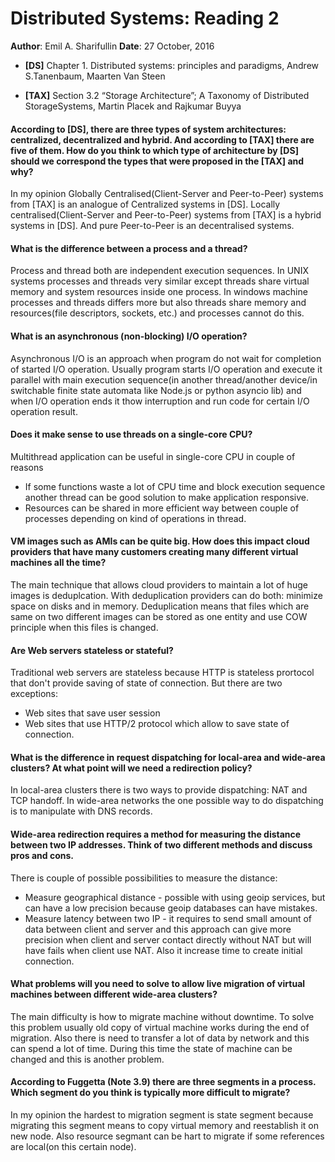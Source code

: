 # Distributed Systems: Reading 2

**Author**: Emil A. Sharifullin 
**Date**:   27 October, 2016  

- **[DS]** Chapter 1. Distributed systems: principles and paradigms, Andrew S.Tanenbaum, Maarten Van Steen


- **[TAX]** Section 3.2 “Storage Architecture”; A Taxonomy of Distributed StorageSystems, Martin Placek and Rajkumar Buyya

#### According to [DS], there are three types of system architectures: centralized, decentralized and hybrid. And according to [TAX] there are five of them. How do you think to which type of architecture by [DS] should we correspond the types that were proposed in the [TAX] and why?

In my opinion Globally Centralised(Client-Server and Peer-to-Peer) systems from [TAX] is an analogue of Centralized systems in [DS]. Locally centralised(Client-Server and Peer-to-Peer) systems from [TAX] is a hybrid systems in [DS]. And pure Peer-to-Peer is an decentralised systems.

#### What is the difference between a process and a thread?

Process and thread both are independent execution sequences. In UNIX systems processes and threads very similar except threads share virtual memory and system resources inside one process. In windows machine processes and threads differs more but also threads share memory and resources(file descriptors, sockets, etc.) and processes cannot do this.

#### What is an asynchronous (non-blocking) I/O operation?

Asynchronous I/O is an approach when program do not wait for completion of started I/O operation. Usually program starts I/O operation and execute it parallel with main execution sequence(in another thread/another device/in switchable finite state automata like Node.js or python asyncio lib) and when I/O operation ends it thow interruption and run code for certain I/O operation result.

#### Does it make sense to use threads on a single-core CPU?

Multithread application can be useful in single-core CPU in couple of reasons

* If some functions waste a lot of CPU time and block execution sequence another thread can be good solution to make application responsive.
* Resources can be shared in more efficient way between couple of processes depending on kind of operations in thread.

#### VM images such as AMIs can be quite big. How does this impact cloud providers that have many customers creating many different virtual machines all the time?

The main technique that allows cloud providers to maintain a lot of huge images is deduplcation. With deduplication providers can do both: minimize space on disks and in memory. Deduplication means that files which are same on two different images can be stored as one entity and use COW principle when this files is changed.

#### Are Web servers stateless or stateful?

Traditional web servers are stateless because HTTP is stateless prortocol that don't provide saving of state of connection. But there are two exceptions:

* Web sites that save user session
* Web sites that use HTTP/2 protocol which allow to save state of connection.

#### What is the difference in request dispatching for local-area and wide-area clusters? At what point will we need a redirection policy?

In local-area clusters there is two ways to provide dispatching: NAT and TCP handoff. In wide-area networks the one possible way to do dispatching is to manipulate with DNS records.

#### Wide-area redirection requires a method for measuring the distance between two IP addresses. Think of two different methods and discuss pros and cons.

There is couple of possible possibilities to measure the distance:

* Measure geographical distance - possible with using geoip services, but can have a low precision because geoip databases can have mistakes.
* Measure latency between two IP - it requires to send small amount of data between client and server and this approach can give more precision when client and server contact directly without NAT but will have fails when client use NAT. Also it increase time to create initial connection.

#### What problems will you need to solve to allow live migration of virtual machines between different wide-area clusters?

The main difficulty is how to migrate machine without downtime. To solve this problem usually old copy of virtual machine works during the end of migration. Also there is need to transfer a lot of data by network and this can spend a lot of time. During this time the state of machine can be changed and this is another problem. 

#### According to Fuggetta (Note 3.9) there are three segments in a process. Which segment do you think is typically more difficult to migrate?

In my opinion the hardest to migration segment is state segment because migrating this segment means to copy virtual memory and reestablish it on new node. Also resource segmant can be hart to migrate if some references are local(on this certain node).